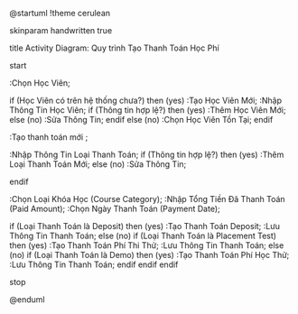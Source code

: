 @startuml
!theme cerulean

skinparam handwritten true

title Activity Diagram: Quy trình Tạo Thanh Toán Học Phí

start

:Chọn Học Viên;

if (Học Viên có trên hệ thống chưa?) then (yes)
  :Tạo Học Viên Mới;
  :Nhập Thông Tin Học Viên;
  if (Thông tin hợp lệ?) then (yes)
    :Thêm Học Viên Mới;
  else (no)
    :Sửa Thông Tin;
  endif
else (no)
  :Chọn Học Viên Tồn Tại;
endif

:Tạo thanh toán mới ;

  :Nhập Thông Tin Loại Thanh Toán;
  if (Thông tin hợp lệ?) then (yes)
    :Thêm Loại Thanh Toán Mới;
  else (no)
    :Sửa Thông Tin;

endif

:Chọn Loại Khóa Học (Course Category);
:Nhập Tổng Tiền Đã Thanh Toán (Paid Amount);
:Chọn Ngày Thanh Toán (Payment Date);

if (Loại Thanh Toán là Deposit) then (yes)
  :Tạo Thanh Toán Deposit;
  :Lưu Thông Tin Thanh Toán;
else (no)
  if (Loại Thanh Toán là Placement Test) then (yes)
    :Tạo Thanh Toán Phí Thi Thử;
    :Lưu Thông Tin Thanh Toán;
  else (no)
    if (Loại Thanh Toán là Demo) then (yes)
      :Tạo Thanh Toán Phí Học Thử;
      :Lưu Thông Tin Thanh Toán;
    endif
  endif
endif

stop

@enduml
